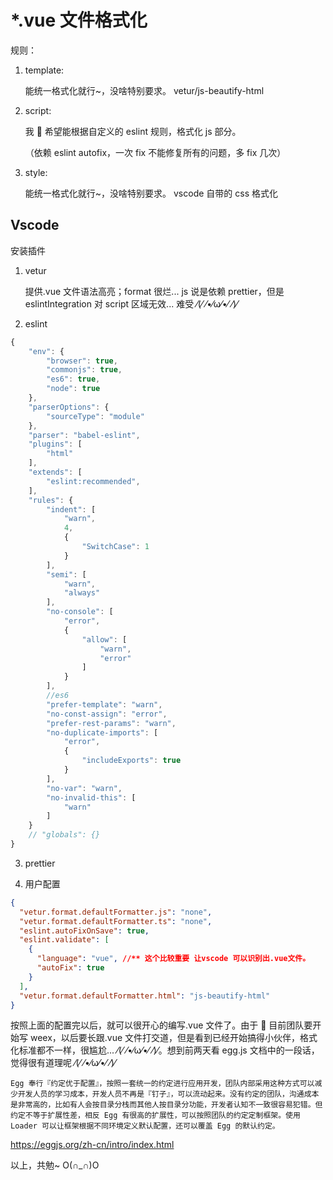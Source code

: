 # \*.vue 文件格式化

规则：

1. template:

   能统一格式化就行~，没啥特别要求。
   vetur/js-beautify-html

2. script:

   我  希望能根据自定义的 eslint 规则，格式化 js 部分。

   （依赖 eslint autofix，一次 fix 不能修复所有的问题，多 fix 几次）

3. style:

   能统一格式化就行~，没啥特别要求。
   vscode 自带的 css 格式化

## Vscode

安装插件

1. vetur

   提供.vue 文件语法高亮；format 很烂... js 说是依赖 prettier，但是 eslintIntegration 对 script 区域无效... 难受 ⁄(⁄ ⁄•⁄ω⁄•⁄ ⁄)⁄

2. eslint

```js
{
    "env": {
        "browser": true,
        "commonjs": true,
        "es6": true,
        "node": true
    },
    "parserOptions": {
        "sourceType": "module"
    },
    "parser": "babel-eslint",
    "plugins": [
        "html"
    ],
    "extends": [
        "eslint:recommended",
    ],
    "rules": {
        "indent": [
            "warn",
            4,
            {
                "SwitchCase": 1
            }
        ],
        "semi": [
            "warn",
            "always"
        ],
        "no-console": [
            "error",
            {
                "allow": [
                    "warn",
                    "error"
                ]
            }
        ],
        //es6
        "prefer-template": "warn",
        "no-const-assign": "error",
        "prefer-rest-params": "warn",
        "no-duplicate-imports": [
            "error",
            {
                "includeExports": true
            }
        ],
        "no-var": "warn",
        "no-invalid-this": [
            "warn"
        ]
    }
    // "globals": {}
}
```

3. prettier

4. 用户配置

```json
{
  "vetur.format.defaultFormatter.js": "none",
  "vetur.format.defaultFormatter.ts": "none",
  "eslint.autoFixOnSave": true,
  "eslint.validate": [
    {
      "language": "vue", //** 这个比较重要 让vscode 可以识别出.vue文件。
      "autoFix": true
    }
  ],
  "vetur.format.defaultFormatter.html": "js-beautify-html"
}
```

按照上面的配置完以后，就可以很开心的编写.vue 文件了。由于  目前团队要开始写 weex，以后要长跟.vue 文件打交道，但是看到已经开始搞得小伙伴，格式化标准都不一样，很尴尬... ⁄(⁄ ⁄•⁄ω⁄•⁄ ⁄)⁄。想到前两天看 egg.js 文档中的一段话，觉得很有道理呢 ⁄(⁄ ⁄•⁄ω⁄•⁄ ⁄)⁄

```
Egg 奉行『约定优于配置』，按照一套统一的约定进行应用开发，团队内部采用这种方式可以减少开发人员的学习成本，开发人员不再是『钉子』，可以流动起来。没有约定的团队，沟通成本是非常高的，比如有人会按目录分栈而其他人按目录分功能，开发者认知不一致很容易犯错。但约定不等于扩展性差，相反 Egg 有很高的扩展性，可以按照团队的约定定制框架。使用 Loader 可以让框架根据不同环境定义默认配置，还可以覆盖 Egg 的默认约定。
```

https://eggjs.org/zh-cn/intro/index.html

以上，共勉~ O(∩_∩)O
